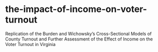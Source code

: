 # the-impact-of-income-on-voter-turnout
Replication of the Burden and Wichowsky’s Cross-Sectional Models of County Turnout and Further Assessment of the Effect of Income on the Voter Turnout in Virginia
